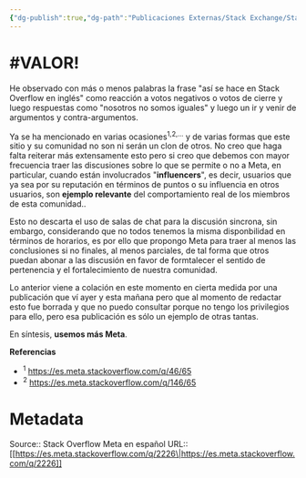 ```yaml
---
{"dg-publish":true,"dg-path":"Publicaciones Externas/Stack Exchange/Stack Overflow en español/Stack Overflow en español Meta/es.meta.stackoverflow.com-2226.md","permalink":"/publicaciones-externas/stack-exchange/stack-overflow-en-espanol/stack-overflow-en-espanol-meta/es-meta-stackoverflow-com-2226/","hide":true,"noteIcon":"default","created":"2024-04-03T12:49:10.729-06:00","updated":"2024-04-06T20:22:01.299-06:00"}
---
```


# \#VALOR!

He observado con más o menos palabras la frase "así se hace en Stack Overflow en inglés" como reacción a votos negativos o votos de cierre y luego respuestas como "nosotros no somos iguales" y luego un ir y venir de argumentos y contra-argumentos.

Ya se ha mencionado en varias ocasiones<sup>1,2,...</sup> y de varias formas que este sitio y su comunidad no son ni serán un clon de otros. No creo que haga falta reiterar más extensamente esto pero si creo que debemos con mayor frecuencia traer las discusiones sobre lo que se permite o no a Meta, en particular, cuando están involucrados "**influencers**", es decir, usuarios que ya sea por su reputación en términos de puntos o su influencia en otros usuarios, son **ejemplo relevante** del comportamiento real de los miembros de esta comunidad..  

Esto no descarta el uso de salas de chat para la discusión sincrona, sin embargo, considerando que no todos tenemos la misma disponbilidad en términos de horarios, es por ello que propongo Meta para traer al menos las conclusiones si no finales, al menos parciales, de tal forma que otros puedan abonar a las discusión en favor de formtalecer el sentido de pertenencia y el fortalecimiento de nuestra comunidad.

Lo anterior viene a colación en este momento en cierta medida por una publicación que ví ayer y esta mañana pero que al momento de redactar esto fue borrada y que no puedo consultar porque no tengo los privilegios para ello, pero esa publicación es sólo un ejemplo de otras tantas.

En síntesis, **usemos más Meta**.

**Referencias**

- <sup>1</sup> https://es.meta.stackoverflow.com/q/46/65
- <sup>2</sup> https://es.meta.stackoverflow.com/q/146/65



# Metadata
Source:: Stack Overflow Meta en español
URL:: [[https://es.meta.stackoverflow.com/q/2226\|https://es.meta.stackoverflow.com/q/2226]]

